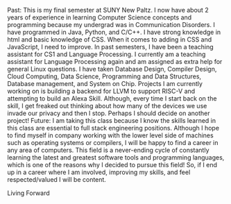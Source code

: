 Past: 
	 This is my final semester at SUNY New Paltz. I now have about 2 years of experience in learning Computer Science concepts 
   and programming because my undergrad was in Communication Disorders. I have programmed in Java, Python, and C/C++. 
   I have strong knowledge in html and basic knowledge of CSS.  When it comes to adding in CSS and JavaScript, I need to improve.
   In past semesters, I have been a teaching assistant for CS1 and Language Processing. I currently am a teaching assistant 
   for Language Processing again and am assigned as extra help for general Linux questions. I have taken Database Design, 
   Compiler Design, Cloud Computing, Data Science, Programming and Data Structures, Database management, and System on Chip.
   Projects I am currently working on is building a backend for LLVM to support RISC-V and attempting to build an Alexa Skill.
   Although, every time I start back on the skill, I get freaked out thinking about how many of the devices we use invade our 
   privacy and then I stop. Perhaps I should decide on another project!
Future:
 I am taking this class because I know the skills learned in this class are 
 essential to full stack engineering positions. Although I hope to find myself in company working with 
 the lower level side of machines such as operating systems or compilers, I will be happy to find a career
 in any area of computers. This field is a never-ending cycle of constantly learning the latest and greatest software tools
 and programming languages, which is one of the reasons why I decided to pursue this field! So, if I end up in a career 
 where I am involved, improving my skills, and feel respected/valued I will be content.


Living Forward